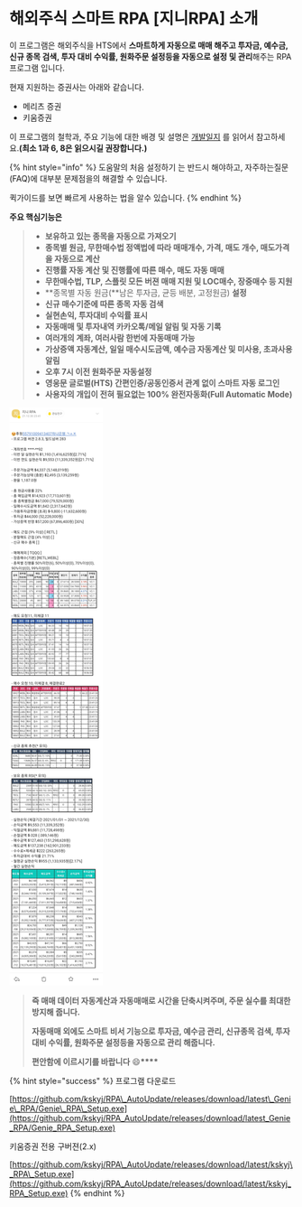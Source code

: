 # 해외주식 스마트 RPA \[지니RPA] 소개

이 프로그램은 해외주식을 HTS에서 **스마트하게 자동으로 매매 해주고 투자금, 예수금, 신규 종목 검색, 투자 대비 수익률, 원화주문 설정등을 자동으로 설정 및 관리**해주는 RPA 프로그램 입니다.

현재 지원하는 증권사는 아래와 같습니다.

* 메리츠 증권
* 키움증권

이 프로그램의 철학과, 주요 기능에 대한 배경 및 설명은 [개발일지](https://cafe.naver.com/infinitebuying/3548) 를 읽어서 참고하세요.**(최소 1과 6, 8은 읽으시길 권장합니다.)**

{% hint style="info" %}
도움말의 처음 설정하기 는 반드시 해야하고, 자주하는질문(FAQ)에 대부분 문제점을의 해결할 수 있습니다.

퀵가이드를 보면 빠르게 사용하는 법을 알수 있습니다.
{% endhint %}

**주요 핵심기능은**

> * **보유하고 있는 종목을 자동으로 가져오기**
> * **종목별 원금, 무한매수법 정액법에 따라 매매개수, 가격, 매도 개수, 매도가격을 자동으로 계산**
> * **진행률 자동 계산 및 진행률에 따른 매수, 매도 자동 매매**
> * **무한매수법, TLP, 스플릿 모든 버젼 매매 지원 및 LOC매수, 장중매수 등 지원**
> * \*\*종목별 자동 원금(\*\*남은 투자금, 균등 배분, 고정원금) **설정**
> * **신규 매수기준에 따른 종목 자동 검색**
> * **실현손익, 투자대비 수익률 표시**
> * **자동매매 및 투자내역 카카오톡/메일 알림 및 자동 기록**
> * **여러개의 계좌, 여러사람 한번에 자동매매 가능**
> * **가상증액 자동계산, 일일 매수시도금액, 예수금 자동계산 및 미사용, 초과사용 알림**
> * **오후 7시 이전 원화주문 자동설정**
> * **영웅문 글로벌(HTS) 간편인증/공동인증서 관계 없이 스마트 자동 로그인**
> * **사용자의 개입이 전혀 필요없는 100% 완전자동화(Full Automatic Mode)**

![](.gitbook/assets/KakaoTalk_20220107_035955052.jpg)

> **즉 매매 데이터 자동계산과 자동매매로 시간을 단축시켜주며, 주문 실수를 최대한 방지해 줍니다.**
>
> **자동매매 외에도 스마트 비서 기능으로 투자금, 예수금 관리, 신규종목 검색, 투자 대비 수익률, 원화주문 설정등을 자동으로 관리 해줍니다.**
>
> **편안함에 이르시기를 바랍니다** :smile:**\*\*\*\***

{% hint style="success" %}
프로그램 다운로드

[https://github.com/kskyj/RPA\_AutoUpdate/releases/download/latest\_Genie\_RPA/Genie\_RPA\_Setup.exe](https://github.com/kskyj/RPA_AutoUpdate/releases/download/latest_Genie_RPA/Genie_RPA_Setup.exe)

키움증권 전용 구버젼(2.x)

[https://github.com/kskyj/RPA\_AutoUpdate/releases/download/latest/kskyj\_RPA\_Setup.exe](https://github.com/kskyj/RPA_AutoUpdate/releases/download/latest/kskyj_RPA_Setup.exe)
{% endhint %}
